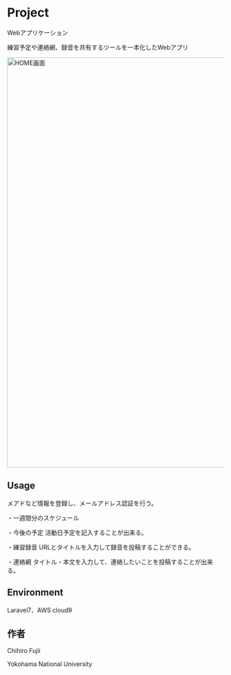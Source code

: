 # Project
<p>Webアプリケーション</p>
<p>練習予定や連絡網、録音を共有するツールを一本化したWebアプリ</p>
<img width="952" alt="HOME画面" src="https://user-images.githubusercontent.com/72483160/143439374-d6c5556c-cb62-4be9-a48b-5c1acff0242c.png">

## Usage
メアドなど情報を登録し、メールアドレス認証を行う。

・一週間分のスケジュール

・今後の予定
活動日予定を記入することが出来る。

・練習録音
URLとタイトルを入力して録音を投稿することができる。

・連絡網
タイトル・本文を入力して、連絡したいことを投稿することが出来る。

## Environment
<p>Laravel7、AWS cloud9</p>

## 作者
<p>Chihiro Fujii</p>
<p>Yokohama National University</p>

